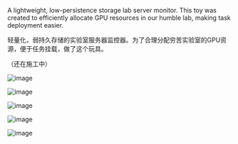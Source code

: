 A lightweight, low-persistence storage lab server monitor. This toy was created to efficiently allocate GPU resources in our humble lab, making task deployment easier.

轻量化，弱持久存储的实验室服务器监控器。为了合理分配穷苦实验室的GPU资源，便于任务挂载，做了这个玩具。

（还在施工中）

![image](https://github.com/Kalzncc/LabServerMoniter/assets/44296812/04160239-5304-486f-91f6-135b610424ec)

![image](https://github.com/Kalzncc/LabServerMoniter/assets/44296812/9b458b74-9215-4e97-8a8c-6a1d291ec85d)


![image](https://github.com/Kalzncc/LabServerMoniter/assets/44296812/f01fa483-a334-49ab-945c-6f8bc896266e)

![image](https://github.com/Kalzncc/LabServerMoniter/assets/44296812/4c6d519b-03c9-4cd5-a603-ebd6b7499dfd)

![image](https://github.com/Kalzncc/LabServerMoniter/assets/44296812/dfd739d4-1224-4435-82f6-24485dadd213)
